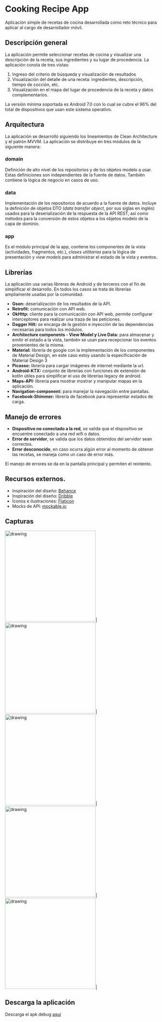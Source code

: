 # Cooking Recipe App

Aplicación simple de recetas de cocina desarrollada como reto técnico para aplicar al cargo de desarrollador móvil.

## Descripción general

La aplicación permite seleccionar recetas de cocina y visualizar una descripción de la receta, sus ingredientes y su lugar de procedencia. La aplicación consta de tres vistas:

1. Ingreso del criterio de búsqueda y visualización de resultados
2. Visualización del detalle de una receta: ingredientes, descripción, tiempo de cocción, etc.
3. Visualización en el mapa del lugar de procedencia de la receta y datos complementarios.

La versión mínima soportada es Android 7.0 con lo cual se cubre el 96% del total de dispositivos que usan este sistema operativo.

## Arquitectura
La aplicación se desarrolló siguiendo los lineamientos de Clean Architecture y el patrón MVVM. La aplicación se distribuye en tres módulos de la siguiente manera:

### domain
Definición de alto nivel de los repositorios y de los objetos modelo a usar. Estas definiciones son independientes de la fuente de datos. También contiene la lógica de negocio en casos de uso.

### data
Implementación de los repositorios de acuerdo a la fuente de datos. Incluye la definición de objetos DTO (*data transfer object*, por sus siglas en inglés) usados para la deserialización de la respuesta de la API REST, así como métodos para la conversión de estos objetos a los objetos modelo de la capa de dominio.

### app
Es el módulo principal de la app, contiene los componentes de la vista (actividades, fragmentos, etc.), *clases utilitarias* para la lógica de presentación y *view models* para administrar el estado de la vista y eventos.


## Librerías
La aplicación usa varias libreras de Android y de terceros con el fin de simplificar el desarrollo. En todos los casos se trata de librerías ampliamente usadas por la comunidad.

* **Gson:** deserialización de los resultados de la API.
* **Retrofit:** comunicación con API web.
* **OkHttp:** cliente para la comunicación con API web, permite configurar interceptores para realizar una traza de las peticiones.
* **Dagger Hilt:** se encarga de la gestión e inyección de las dependencias necesarias para todos los módulos.
* **Architecture components - View Model y Live Data:** para almacenar y emitir el estado a la vista, también se usan para recepcionar los eventos provenientes de la misma.
* **Material:** librería de google con la implementación de los componentes de Material Design, en este caso estoy usando la especificación de Material Design 3
* **Picasso:** librería para cargar imágenes de internet mediante la url.
* **Android-KTX:** conjunto de librerías con funciones de extensión de kotlin útiles para simplificar el uso de librerías legacy de android.
* **Maps-API:** librería para mostrar mostrar y manipular mapas en la aplicación.
* **Navigation-component:** para manejar la navegación entre pantallas.
* **Facebook-Shimmer:** librería de facebook para representar estados de carga.

## Manejo de errores

* **Dispositivo no conectado a la red**, se valida que el dispositivo se encuentre conectado a una red wifi o datos.
* **Error de servidor**, se valida que los datos obtenidos del servidor sean correctos.
* **Error desconocido**, en caso ocurra algún error al momento de obtener las recetas, se maneja como un caso de error más.

El manejo de errores se da en la pantalla principal y permiten el reintento.

## Recursos externos.

* Inspiración del diseño: [Behance](https://www.behance.net/gallery/166732789/Food-Recipe-Mobile-App?tracking_source=search_projects%7Crecipe+app)
* Inspiración del diseño: [Dribble](https://dribbble.com/shots/17501406-Cooking-App)
* Íconos e ilustraciones: [Flaticon](https://www.flaticon.com/packs/food-109?word=ingredients)
* Mocks de API: [mockable.io](https://www.mockable.io/)

## Capturas
<img src="https://github.com/BillyKent/CookingRecipeApp/blob/master/screenshots/main.png" alt="drawing" width="300"/>|
<img src="https://github.com/BillyKent/CookingRecipeApp/blob/master/screenshots/detail.png" alt="drawing" width="300"/>|
<img src="https://github.com/BillyKent/CookingRecipeApp/blob/master/screenshots/map.png" alt="drawing" width="300"/>|
<img src="https://github.com/BillyKent/CookingRecipeApp/blob/master/screenshots/map_detail.png" alt="drawing" width="300"/>|
<img src="https://github.com/BillyKent/CookingRecipeApp/blob/master/screenshots/map_confirmation.png" alt="drawing" width="300"/>|

## Descarga la aplicación
Descarga el apk debug [aquí](https://github.com/BillyKent/CookingRecipeApp/raw/main/apk/CookingRecipeApkDebug.apk)

